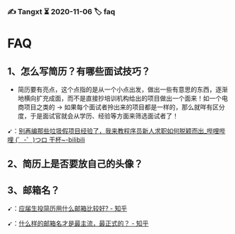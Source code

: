 ### ✍️ Tangxt ⏳ 2020-11-06 🏷️ faq

# FAQ

## 1、怎么写简历？有哪些面试技巧？

- 简历要有亮点，这个点指的是从一个小点出发，做出一些有意思的东西，逐渐地横向扩充成面，而不是直接抄培训机构给出的项目做出一个面来！如一个电商项目之类的 -> 如果每个面试者拎出来的项目都是一样的，那么就咩有区分度，于是面试官就会从学历、经验等方面来筛选面试者了！

➹：[别再编那些垃圾假项目经验了，我来教程序员新人求职如何脱颖而出_哔哩哔哩 (゜-゜)つロ 干杯~-bilibili](https://www.bilibili.com/video/BV1zx411R7tb/?spm_id_from=333.788.videocard.2)

## 2、简历上是否要放自己的头像？

## 3、邮箱名？

➹：[应届生投简历用什么邮箱比较好? - 知乎](https://www.zhihu.com/question/370122655)

➹：[什么样的邮箱名才是最主流，最正式的？ - 知乎](https://www.zhihu.com/question/36106968)



